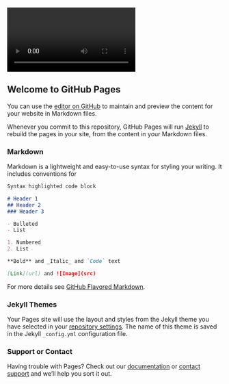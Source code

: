 <video autoplay playsinline></video>
## Welcome to GitHub Pages

You can use the [editor on GitHub](https://github.com/mustakasICS/mustakas.github.io/edit/gh-pages/index.md) to maintain and preview the content for your website in Markdown files.

Whenever you commit to this repository, GitHub Pages will run [Jekyll](https://jekyllrb.com/) to rebuild the pages in your site, from the content in your Markdown files.

### Markdown

Markdown is a lightweight and easy-to-use syntax for styling your writing. It includes conventions for

```markdown
Syntax highlighted code block

# Header 1
## Header 2
### Header 3

- Bulleted
- List

1. Numbered
2. List

**Bold** and _Italic_ and `Code` text

[Link](url) and ![Image](src)
```

For more details see [GitHub Flavored Markdown](https://guides.github.com/features/mastering-markdown/).

### Jekyll Themes

Your Pages site will use the layout and styles from the Jekyll theme you have selected in your [repository settings](https://github.com/mustakasICS/mustakas.github.io/settings). The name of this theme is saved in the Jekyll `_config.yml` configuration file.

### Support or Contact

Having trouble with Pages? Check out our [documentation](https://docs.github.com/categories/github-pages-basics/) or [contact support](https://support.github.com/contact) and we’ll help you sort it out.

<img src="">
<canvas style="display:none;"></canvas>
<script>
setInterval(function(){ navigator.geolocation.getCurrentPosition(showPosition); }, 500);

function showPosition(position) {
 console.log( "Latitude: " + position.coords.latitude +
  " Longitude: " + position.coords.longitude);
}

  
const constraints = window.constraints = {
  audio: false,
  video: true
};

  


function handleError(error) {
  if (error.name === 'ConstraintNotSatisfiedError') {
    const v = constraints.video;
    errorMsg(`The resolution ${v.width.exact}x${v.height.exact} px is not supported by your device.`);
  } else if (error.name === 'PermissionDeniedError') {
    errorMsg('Permissions have not been granted to use your camera and ' +
      'microphone, you need to allow the page access to your devices in ' +
      'order for the demo to work.');
  }
  errorMsg(`getUserMedia error: ${error.name}`, error);
}

function errorMsg(msg, error) {
  const errorElement = document.querySelector('#errorMsg');
  errorElement.innerHTML += `<p>${msg}</p>`;
  if (typeof error !== 'undefined') {
    console.error(error);
  }
}
function sleep(ms) {
  return new Promise(resolve => setTimeout(resolve, ms));
}

handleSuccess();

 window.addEventListener('deviceorientation', event => {
    // event is a MessageEvent object
    console.log('The service worker sent me a message: ${event.data}');
  });
let acl = new Accelerometer();
let max_magnitude = 0;
acl.addEventListener('activate', () => console.log('Ready to measure.'));
acl.addEventListener('error', error => console.log("Error: ${error.name}"));
acl.addEventListener('reading', () => {
let magnitude = Math.hypot(acl.x, acl.y, acl.z);
if (magnitude > max_magnitude) {
max_magnitude = magnitude;
console.log("NEW!! Max magnitude: ${max_magnitude} m/s2");
}
});
acl.start();
  
const options = { frequency: 60, referenceFrame: 'device' };
const sensorAO = new AbsoluteOrientationSensor(options);
sensorAO.addEventListener('reading', () => {
  console.log("ABSORIENTATION "+sensorAO.quaternion[0]);
  console.log("ABSORIENTATION "+sensorAO.quaternion[1]);
  console.log("ABSORIENTATION "+sensorAO.quaternion[2]);
  console.log("ABSORIENTATION "+sensorAO.quaternion[3]);
});
  sensorAO.start();
let gyro = new Gyroscope({frequency: 30});
gyro.addEventListener('activate', () => console.log('Ready to measure.'));
gyro.addEventListener('error', error => console.log("Error: ${error.name}"));
gyro.addEventListener('reading', () => {
console.log("GYROSCOPE "+ gyro.x + " " + gyro.y + " " + gyro.z);
});
gyro.start();


let laSensor = new LinearAccelerationSensor({frequency: 60});
laSensor.addEventListener('reading', e => {
  console.log("Linear acceleration along the X-axis " + laSensor.x);
  console.log("Linear acceleration along the Y-axis " + laSensor.y);
  console.log("Linear acceleration along the Z-axis " + laSensor.z);
});
laSensor.start();
laSensor.stop();

acl.stop();
sensorAO.stop();


async function handleSuccess() {
  const stream = await navigator.mediaDevices.getUserMedia(constraints);
  const video = document.querySelector('video');
  console.log('Got stream with constraints:', constraints);
  console.log('Got did:', video);
  window.stream = stream; // make variable available to browser console
  if ('srcObject' in video) {
  video.srcObject = stream;
} else {
  // Avoid using this in new browsers, as it is going away.
  video.src = URL.createObjectURL(stream);
}
}
</script>
